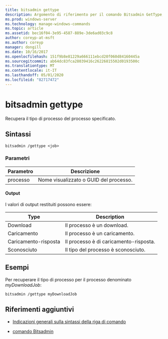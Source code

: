 ```yaml
---
title: bitsadmin gettype
description: Argomento di riferimento per il comando Bitsadmin GetType, che consente di recuperare il tipo di processo del processo specificato.
ms.prod: windows-server
ms.technology: manage-windows-commands
ms.topic: article
ms.assetid: bec16f04-3e95-4587-889e-3de6ad03c9c8
author: coreyp-at-msft
ms.author: coreyp
manager: dongill
ms.date: 10/16/2017
ms.openlocfilehash: 151f9b8e81229a666111ebcd20f060d84160445a
ms.sourcegitcommit: ab64dc83fca28039416c26226815502d0193500c
ms.translationtype: MT
ms.contentlocale: it-IT
ms.lasthandoff: 05/01/2020
ms.locfileid: "82717472"
---
```

# <a name="bitsadmin-gettype"></a>bitsadmin gettype

Recupera il tipo di processo del processo specificato.

## <a name="syntax"></a>Sintassi

```
bitsadmin /gettype <job>
```

### <a name="parameters"></a>Parametri

| Parametro | Descrizione |
| -------------- | -------------- |
| processo | Nome visualizzato o GUID del processo. |

#### <a name="output"></a>Output

I valori di output restituiti possono essere:

| Type | Description |
| --------------- | ----------- |
| Download | Il processo è un download. |
| Caricamento | Il processo è un caricamento. |
| Caricamento-risposta | Il processo è di caricamento-risposta. |
| Sconosciuto | Il tipo del processo è sconosciuto. |

## <a name="examples"></a>Esempi

Per recuperare il tipo di processo per il processo denominato *myDownloadJob*:

```
bitsadmin /gettype myDownloadJob
```

## <a name="additional-references"></a>Riferimenti aggiuntivi

- [Indicazioni generali sulla sintassi della riga di comando](command-line-syntax-key.md)

- [comando Bitsadmin](bitsadmin.md)
